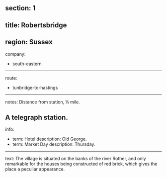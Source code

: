section: 1
----
title: Robertsbridge
----
region: Sussex
----
company:
- south-eastern
----
route:
- tunbridge-to-hastings
----
notes: Distance from station, ¼ mile.

A telegraph station.
----
info:
- term: Hotel
  description: Old George.
- term: Market Day
  description: Thursday.
----
text: The village is situated on the banks of the river Rother, and only remarkable for the houses being constructed of red brick, which gives the place a peculiar appearance.
